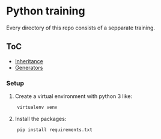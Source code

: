 # Python training

Every directory of this repo consists of a sepparate training.

## ToC

- [Inheritance](inheritance/)
- [Generators](generators/)

### Setup

1. Create a virtual environment with python 3 like:

```bash
    virtualenv venv
```

2. Install the packages:

```bash
    pip install requirements.txt
```
